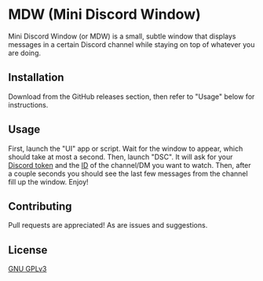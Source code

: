 # MDW (Mini Discord Window)

Mini Discord Window (or MDW) is a small, subtle window that displays messages in a certain Discord channel while staying on top of whatever you are doing.

## Installation

Download from the GitHub releases section, then refer to "Usage" below for instructions.

## Usage

First, launch the "UI" app or script. Wait for the window to appear, which should take at most a second. Then, launch "DSC". It will ask for your [Discord token](https://github.com/Tyrrrz/DiscordChatExporter/wiki/Obtaining-Token-and-Channel-IDs#how-to-get-a-user-token) and the [ID](https://github.com/Tyrrrz/DiscordChatExporter/wiki/Obtaining-Token-and-Channel-IDs#how-to-get-a-server-id-or-a-server-channel-id) of the channel/DM you want to watch. Then, after a couple seconds you should see the last few messages from the channel fill up the window. Enjoy!

## Contributing
Pull requests are appreciated! As are issues and suggestions.

## License
[GNU GPLv3](https://choosealicense.com/licenses/gpl-3.0/)